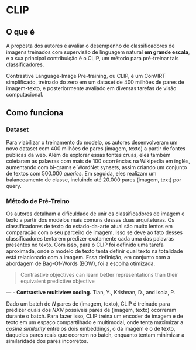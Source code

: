 # CLIP

## O que é

A proposta dos autores é avaliar o desempenho de classificadores de imagens treinados com supervisão de linguagem natural **em grande escala**, e a sua principal contribuição é o CLIP, um método para pré-treinar tais classificadores.

Contrastive Language-Image Pre-training, ou CLIP, é um ConVIRT simplificado, treinado do zero em um dataset de 400 milhões de pares de imagem-texto, e posteriormente avaliado em diversas tarefas de visão computacional.

## Como funciona

### Dataset

Para viabilizar o treinamento do modelo, os autores desenvolveram um novo dataset com 400 milhões de pares (imagem, texto) a partir de fontes públicas da web. Além de explorar essas fontes cruas, eles também coletaram as palavras com mais de 100 ocorrências na Wikipedia em inglês, aumentando com bi-grams e WordNet synsets, assim criando um conjunto de textos com 500.000 _queries_. Em seguida, eles realizam um balanceamento de classe, incluindo até 20.000 pares (imagem, text) por query.

### Método de Pré-Treino

Os autores detalham a dificuldade de unir os classificadores de imagem e texto a partir dos modelos mais comuns dessas duas arquiteturas. Os classificadores de texto do estado-da-arte atual são muito lentos em comparação com o seu parceiro de imagem. Isso se deve ao fato desses classificadores tentarem predizer exatamente cada uma das palavras presentes no texto. Com isso, para o CLIP foi definido uma tarefa aproximada, onde o modelo de texto tenta definir qual texto na totalidade está relacionado com a imagem. Essa definição, em conjunto com a abordagem de Bag-Of-Words (BOW), foi a escolha otimizada.

> Contrastive objectives can learn better representations than their equivalent predictive objective

— - **Contrastive multiview coding.** Tian, Y., Krishnan, D., and Isola, P.

Dado um batch de $N$ pares de (imagem, texto), CLIP é treinado para predizer quais dos $N X N$ possíveis pares de (imagem, texto) ocorreram durante o batch. Para fazer isso, CLIP treina um encoder de imagem e de texto em um espaço compartilhado e multimodal, onde tenta maximizar a _cosine similarity_ entre os dois embeddings, o da imagem e o de texto, daqueles pares reais que ocorrem no batch, enquanto tentam minimizar a similaridade dos pares incorretos.